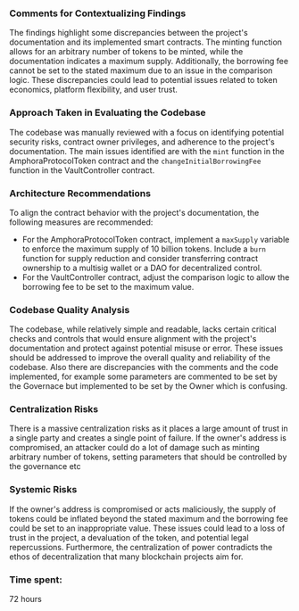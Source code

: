 
### Comments for Contextualizing Findings

The findings highlight some discrepancies between the project's documentation and its implemented smart contracts. The minting function allows for an arbitrary number of tokens to be minted, while the documentation indicates a maximum supply. Additionally, the borrowing fee cannot be set to the stated maximum due to an issue in the comparison logic. These discrepancies could lead to potential issues related to token economics, platform flexibility, and user trust.

### Approach Taken in Evaluating the Codebase

The codebase was manually reviewed with a focus on identifying potential security risks, contract owner privileges, and adherence to the project's documentation. The main issues identified are with the `mint` function in the AmphoraProtocolToken contract and the `changeInitialBorrowingFee` function in the VaultController contract.

### Architecture Recommendations

To align the contract behavior with the project's documentation, the following measures are recommended:

- For the AmphoraProtocolToken contract, implement a `maxSupply` variable to enforce the maximum supply of 10 billion tokens. Include a `burn` function for supply reduction and consider transferring contract ownership to a multisig wallet or a DAO for decentralized control.
- For the VaultController contract, adjust the comparison logic to allow the borrowing fee to be set to the maximum value.

### Codebase Quality Analysis

The codebase, while relatively simple and readable, lacks certain critical checks and controls that would ensure alignment with the project's documentation and protect against potential misuse or error. These issues should be addressed to improve the overall quality and reliability of the codebase. Also there are discrepancies with the comments and the code implemented, for example some parameters are commented to be set by the Governace but implemented to be set by the Owner which is confusing. 

### Centralization Risks

There is a massive centralization risks as it places a large amount of trust in a single party and creates a single point of failure. If the owner's address is compromised, an attacker could do a lot of damage such as minting arbitrary number of tokens, setting parameters that should be controlled by the governance etc

### Systemic Risks

If the owner's address is compromised or acts maliciously, the supply of tokens could be inflated beyond the stated maximum and the borrowing fee could be set to an inappropriate value. These issues could lead to a loss of trust in the project, a devaluation of the token, and potential legal repercussions. Furthermore, the centralization of power contradicts the ethos of decentralization that many blockchain projects aim for.

### Time spent:
72 hours